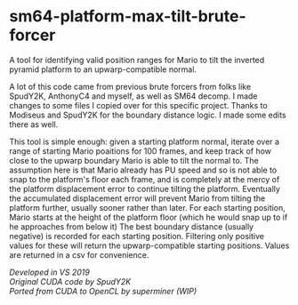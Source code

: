 # sm64-platform-max-tilt-brute-forcer
A tool for identifying valid position ranges for Mario to tilt the inverted pyramid platform to an upwarp-compatible normal.

A lot of this code came from previous brute forcers from folks like SpudY2K, AnthonyC4 and myself, as well as SM64 decomp.
I made changes to some files I copied over for this specific project.
Thanks to Modiseus and SpudY2K for the boundary distance logic. I made some edits there as well.

This tool is simple enough: given a starting platform normal, iterate over a range of starting Mario poaitions for 100 frames, and keep track of how close to the upwarp boundary Mario is able to tilt the normal to.
The assumption here is that Mario already has PU speed and so is not able to snap to the platform's floor each frame, and is completely at the mercy of the platform displacement error to continue tilting the platform. Eventually the accumulated displacement error will prevent Mario from tilting the platform further, usually sooner rather than later.
For each starting position, Mario starts at the height of the platform floor (which he would snap up to if he approaches from below it)
The best boundary distance (usually negative) is recorded for each starting position. Filtering only positive values for these will return the upwarp-compatible starting positions.
Values are returned in a csv for convenience.

*Developed in VS 2019*  
*Original CUDA code by SpudY2K*  
*Ported from CUDA to OpenCL by superminer (WIP)*
